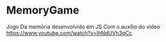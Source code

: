 # MemoryGame
Jogo Da memória desenvolvido em JS
Com o auxílio do vídeo https://www.youtube.com/watch?v=lhNdUVh3qCc